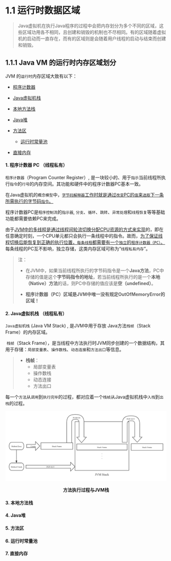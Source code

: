 # 1.1 运行时数据区域

> Java虚拟机在执行Java程序的过程中会把内存划分为多个不同的区域，这些区域功用各不相同，且创建和销毁的机制也不尽相同。有的区域随着虚拟机的启动而一直存在，而有的区域则是会随着用户线程的启动与结束而创建和销毁。

## 1.1.1 Java VM 的运行时内存区域划分

JVM 的`运行时`内存区域大致有以下：

* [程序计数器](#1-程序计数器-pc-线程私有)

* [Java虚拟机栈](#2-java虚拟机栈-线程私有)

* [本地方法栈](#3-本地方法栈)

* [Java堆](#4-Java堆)

* [方法区](#5-方法区)
  * [运行时常量池](#6-运行时常量池)

* [直接内存](#7-直接内存)



#### 1. 程序计数器 PC （线程私有）

   ``程序计数器``（Program Counter Register）, 是一块较小的、用于``指示``当前线程所执行``指令``的``行号``的内存空间。其功能和硬件中的程序计数器PC基本一致。

   在Java虚拟机的``概念模型``中，<ins>``字节码解释器``工作时就是通过``改变``PC的``值``来``选取``下一条所需执行的字节码``指令``。</ins>

   程序计数器PC是``程序控制流``的``指示器``, ``分支``、``循环``、``跳转``、``异常处理``和``线程恢复``等等基础功能都需要依赖PC来完成。

   由于<ins>JVM中的多线程是通过线程间轮流切换分配CPU资源的方式来实现</ins>的，即在任意确定时刻，一个CPU单元都只会执行一条线程中的指令。故而，<ins>为了保证线程切换后能恢复到正确的执行位置，``每条线程``都需要有一个``独立``的``程序计数器（PC）``。</ins> 每条线程的PC互不影响，独立存储，这类内存区域可称为“``线程私有内存``”。

   > 注： 
   >
   > * 在JVM中，如果当前线程所执行的字节码指令是一个**Java方法**，PC中存储的值是这个**字节码指令的地址**，若当前线程所执行的是一个**本地（Native）方法**的话，则PC中存储的值应该是**空（undefined）**。
   >
   > * **程序计数器（PC）区域是JVM中唯一没有规定OutOfMemoryError的区域！**



#### 2. Java虚拟机栈 （线程私有）

   ``Java虚拟机栈`` (Java VM Stack) , 是JVM中用于存放 Java方法``栈帧``（Stack Frame）的内存区域。

​	``栈帧``（Stack Frame），是当线程中方法执行时JVM同步创建的一个数据结构，其用于存储：``局部变量表``、``操作数栈``、``动态连接``和``方法出口``等信息。

>* **栈帧**：
>    * 局部变量表
>    * 操作数栈
>    * 动态连接
>    * 方法出口

​	每一个``方法``从``调用``到``执行完毕``的过程，都对应着一个``栈帧``从Java虚拟机栈中``入栈``到``出栈``的过程。	

![执行过程图](../Resources/虚拟机栈.png)

<p align=center><b>方法执行过程与JVM栈</b></p>

#### 3. 本地方法栈

   

#### 4. Java堆

   

#### 5. 方法区

   

#### 6. 运行时常量池

   

#### 7. 直接内存

   

